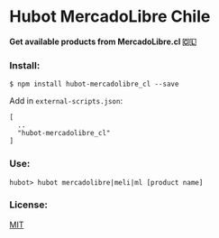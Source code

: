# Hubot MercadoLibre Chile

**Get available products from MercadoLibre.cl 🇨🇱**

### Install:

````
$ npm install hubot-mercadolibre_cl --save
````

Add in `external-scripts.json`:

````
[
  ..
  "hubot-mercadolibre_cl"
]
````

### Use:

````
hubot> hubot mercadolibre|meli|ml [product name]
````

### License:
[MIT](https://opensource.org/licenses/MIT)

